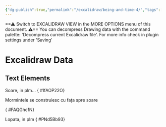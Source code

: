 ```yaml
---
{"dg-publish":true,"permalink":"/excalidraw/being-and-time-4/","tags":["excalidraw"]}
---
```


==⚠  Switch to EXCALIDRAW VIEW in the MORE OPTIONS menu of this document. ⚠== You can decompress Drawing data with the command palette: 'Decompress current Excalidraw file'. For more info check in plugin settings under 'Saving'


# Excalidraw Data

## Text Elements
Soare, in plm...
{ #IfAOP22O}


Mormintele se construiesc cu fața spre soare

{ #FAQGhcfN}


Lopata, in plm
{ #PNd5Bb93}


